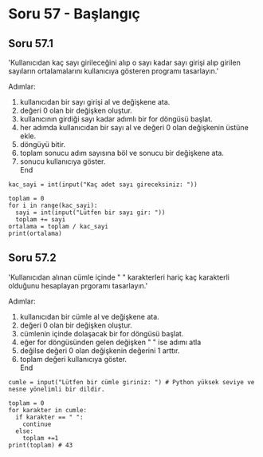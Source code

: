 # Soru 57 - Başlangıç

## Soru 57.1

'Kullanıcıdan kaç sayı girileceğini alıp o sayı kadar sayı girişi alıp girilen sayıların ortalamalarını kullanıcıya gösteren programı tasarlayın.'

Adımlar:
1. kullanıcıdan bir sayı girişi al ve değişkene ata.
2. değeri 0 olan bir değişken oluştur.
3. kullanıcının girdiği sayı kadar adımlı bir for döngüsü başlat.
4. her adımda kullanıcıdan bir sayı al ve değeri 0 olan değişkenin üstüne ekle.
5. döngüyü bitir.
6. toplam sonucu adım sayısına böl ve sonucu bir değişkene ata.
7. sonucu kullanıcıya göster. <br>
End

```
kac_sayi = int(input("Kaç adet sayı gireceksiniz: "))

toplam = 0
for i in range(kac_sayi):
  sayi = int(input("Lütfen bir sayı gir: "))
  toplam += sayi
ortalama = toplam / kac_sayi
print(ortalama)
```
## Soru 57.2

'Kullanıcıdan alınan cümle içinde " " karakterleri hariç kaç karakterli olduğunu hesaplayan prgoramı tasarlayın.'

Adımlar:
1. kullanıcıdan bir cümle al ve değişkene ata.
2. değeri 0 olan bir değişken oluştur.
3. cümlenin içinde dolaşacak bir for döngüsü başlat.
4. eğer for döngüsünden gelen değişken " " ise adımı atla
5. değilse değeri 0 olan değişkenin değerini 1 arttır.
6. toplam değeri kullanıcıya göster. <br>
End

```
cumle = input("Lütfen bir cümle giriniz: ") # Python yüksek seviye ve nesne yönelimli bir dildir.

toplam = 0
for karakter in cumle:
  if karakter == " ":
    continue
  else:
    toplam +=1
print(toplam) # 43
```

